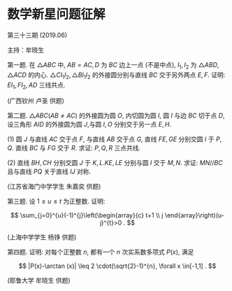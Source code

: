 # 数学新星问题征解 

第三十三期 $(2019.06)$

主持：牟晓生

第一题. 在 $\triangle A B C$ 中, $A B=A C, D$ 为 $B C$ 边上一点 (不是中点), $I_{1}, I_{2}$ 为 $\triangle A B D, \triangle A C D$ 的内心. $\triangle C I_{1} I_{2}, \triangle B I_{1} I_{2}$ 的外接圆分别与直线 $B C$ 交于另外两点 $E, F$. 证明: $E I_{1}, F I_{2}, A D$ 三线共点.

(广西钦州 卢圣 供题)

第二题. $\triangle A B C(A B \neq A C)$ 的外接圆为圆 $O$, 内切圆为圆 $I$, 圆 $I$ 与边 $B C$ 切于点 $D$, 设三角形 $A I D$ 的外接圆为圆 $J$,与圆 $I, O$ 分别交于另一点 $E, H$.

(1) 圆 $J$ 与直线 $A C$ 交于点 $F$, 与直线 $A B$ 交于点 $G$, 直线 $F E, G E$ 分别交圆 $I$ 于 $P, Q$. 直线 $B C$ 与 $F G$ 交于 $R$. 求证: $P, Q, R$ 三点共线.

(2) 直线 $B H, C H$ 分别交圆 $J$ 于 $K, L . K E, L E$ 分别与圆 $I$ 交于 $M, N$. 求证: $M N / / B C$ 且与直线 $P Q$ 关于直线 $I J$ 对称.

(江苏省海门中学学生 朱嘉奕 供题)

第三题. 设 $1 \leq u \leq t$ 为正整数. 证明:

$$
\sum_{j=0}^{u}(-1)^{j}\left(\begin{array}{c}
t+1 \\
j
\end{array}\right)(u-j)^{t}>0 .
$$

(上海中学学生 杨铮 供题)

第四题. 证明: 对每个正整数 $n$, 都有一个 $n$ 次实系数多项式 $P(x)$, 满足

$$
|P(x)-\arctan (x)| \leq 2 \cdot(\sqrt{2}-1)^{n}, \forall x \in[-1,1] .
$$

(耶鲁大学 牟晓生 供题)

